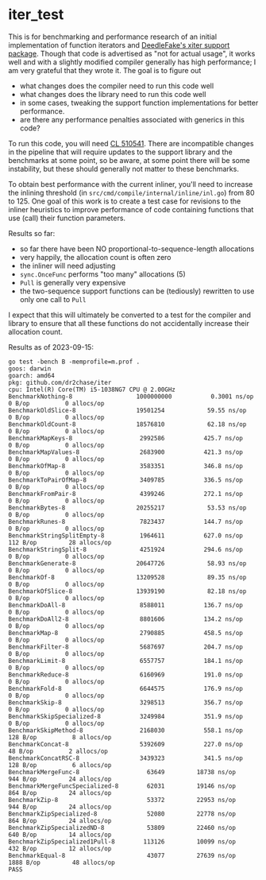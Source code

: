 # iter_test

This is for benchmarking and performance research of an initial implementation of function iterators and [DeedleFake's xiter support package](https://github.com/DeedleFake/xiter).  Though that code is advertised as "not for actual usage", it works well and with a slightly modified compiler generally has high performance; I am very grateful that they wrote it.  The goal is to figure out
 - what changes does the compiler need to run this code well
 - what changes does the library need to run this code well
 - in some cases, tweaking the support function implementations for better performance.
 - are there any performance penalties associated with generics in this code?

To run this code, you will need [CL 510541](https://go.dev/cl/510541).  There are incompatible changes in the pipeline that will require updates to the support library and the benchmarks at some point, so be aware, at some point there will be some instability, but these should generally not matter to these benchmarks.

To obtain best performance with the current inliner, you'll need to increase the inlining threshold (in `src/cmd/compile/internal/inline/inl.go`) from 80 to 125.  One goal of this work is to create a test case for revisions to the inliner heuristics to improve performance of code containing functions that use (call) their function parameters.

Results so far:
 - so far there have been NO proportional-to-sequence-length allocations
 - very happily, the allocation count is often zero
 - the inliner will need adjusting
 - `sync.OnceFunc` performs "too many" allocations (5)
 - `Pull` is generally very expensive
 - the two-sequence support functions can be (tediously) rewritten to use only one call to `Pull`

I expect that this will ultimately be converted to a test for the compiler and library to ensure that all these functions do not accidentally increase their allocation count.

Results as of 2023-09-15:
```
go test -bench B -memprofile=m.prof .
goos: darwin
goarch: amd64
pkg: github.com/dr2chase/iter
cpu: Intel(R) Core(TM) i5-1038NG7 CPU @ 2.00GHz
BenchmarkNothing-8                	1000000000	         0.3001 ns/op	       0 B/op	       0 allocs/op
BenchmarkOldSlice-8               	19501254	        59.55 ns/op	       0 B/op	       0 allocs/op
BenchmarkOldCount-8               	18576810	        62.18 ns/op	       0 B/op	       0 allocs/op
BenchmarkMapKeys-8                	 2992586	       425.7 ns/op	       0 B/op	       0 allocs/op
BenchmarkMapValues-8              	 2683900	       421.3 ns/op	       0 B/op	       0 allocs/op
BenchmarkOfMap-8                  	 3583351	       346.8 ns/op	       0 B/op	       0 allocs/op
BenchmarkToPairOfMap-8            	 3409785	       336.5 ns/op	       0 B/op	       0 allocs/op
BenchmarkFromPair-8               	 4399246	       272.1 ns/op	       0 B/op	       0 allocs/op
BenchmarkBytes-8                  	20255217	        53.53 ns/op	       0 B/op	       0 allocs/op
BenchmarkRunes-8                  	 7823437	       144.7 ns/op	       0 B/op	       0 allocs/op
BenchmarkStringSplitEmpty-8       	 1964611	       627.0 ns/op	     112 B/op	      28 allocs/op
BenchmarkStringSplit-8            	 4251924	       294.6 ns/op	       0 B/op	       0 allocs/op
BenchmarkGenerate-8               	20647726	        58.93 ns/op	       0 B/op	       0 allocs/op
BenchmarkOf-8                     	13209528	        89.35 ns/op	       0 B/op	       0 allocs/op
BenchmarkOfSlice-8                	13939190	        82.18 ns/op	       0 B/op	       0 allocs/op
BenchmarkDoAll-8                  	 8588011	       136.7 ns/op	       0 B/op	       0 allocs/op
BenchmarkDoAll2-8                 	 8801606	       134.2 ns/op	       0 B/op	       0 allocs/op
BenchmarkMap-8                    	 2790885	       458.5 ns/op	       0 B/op	       0 allocs/op
BenchmarkFilter-8                 	 5687697	       204.7 ns/op	       0 B/op	       0 allocs/op
BenchmarkLimit-8                  	 6557757	       184.1 ns/op	       0 B/op	       0 allocs/op
BenchmarkReduce-8                 	 6160969	       191.0 ns/op	       0 B/op	       0 allocs/op
BenchmarkFold-8                   	 6644575	       176.9 ns/op	       0 B/op	       0 allocs/op
BenchmarkSkip-8                   	 3298513	       356.7 ns/op	       0 B/op	       0 allocs/op
BenchmarkSkipSpecialized-8        	 3249984	       351.9 ns/op	       0 B/op	       0 allocs/op
BenchmarkSkipMethod-8             	 2168030	       558.1 ns/op	     128 B/op	       8 allocs/op
BenchmarkConcat-8                 	 5392609	       227.0 ns/op	      48 B/op	       2 allocs/op
BenchmarkConcatRSC-8              	 3439323	       341.5 ns/op	     128 B/op	       6 allocs/op
BenchmarkMergeFunc-8              	   63649	     18738 ns/op	     944 B/op	      24 allocs/op
BenchmarkMergeFuncSpecialized-8   	   62031	     19146 ns/op	     864 B/op	      24 allocs/op
BenchmarkZip-8                    	   53372	     22953 ns/op	     944 B/op	      24 allocs/op
BenchmarkZipSpecialized-8         	   52080	     22778 ns/op	     864 B/op	      24 allocs/op
BenchmarkZipSpecializedND-8       	   53809	     22460 ns/op	     640 B/op	      14 allocs/op
BenchmarkZipSpecialized1Pull-8    	  113126	     10099 ns/op	     432 B/op	      12 allocs/op
BenchmarkEqual-8                  	   43077	     27639 ns/op	    1888 B/op	      48 allocs/op
PASS
```


